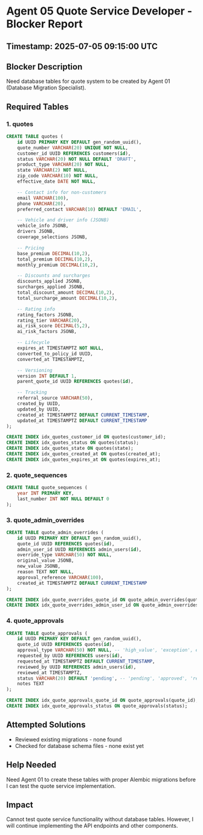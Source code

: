 # Agent 05 Quote Service Developer - Blocker Report

## Timestamp: 2025-07-05 09:15:00 UTC

## Blocker Description
Need database tables for quote system to be created by Agent 01 (Database Migration Specialist).

## Required Tables

### 1. quotes
```sql
CREATE TABLE quotes (
    id UUID PRIMARY KEY DEFAULT gen_random_uuid(),
    quote_number VARCHAR(20) UNIQUE NOT NULL,
    customer_id UUID REFERENCES customers(id),
    status VARCHAR(20) NOT NULL DEFAULT 'DRAFT',
    product_type VARCHAR(20) NOT NULL,
    state VARCHAR(2) NOT NULL,
    zip_code VARCHAR(10) NOT NULL,
    effective_date DATE NOT NULL,

    -- Contact info for non-customers
    email VARCHAR(100),
    phone VARCHAR(20),
    preferred_contact VARCHAR(10) DEFAULT 'EMAIL',

    -- Vehicle and driver info (JSONB)
    vehicle_info JSONB,
    drivers JSONB,
    coverage_selections JSONB,

    -- Pricing
    base_premium DECIMAL(10,2),
    total_premium DECIMAL(10,2),
    monthly_premium DECIMAL(10,2),

    -- Discounts and surcharges
    discounts_applied JSONB,
    surcharges_applied JSONB,
    total_discount_amount DECIMAL(10,2),
    total_surcharge_amount DECIMAL(10,2),

    -- Rating info
    rating_factors JSONB,
    rating_tier VARCHAR(20),
    ai_risk_score DECIMAL(5,2),
    ai_risk_factors JSONB,

    -- Lifecycle
    expires_at TIMESTAMPTZ NOT NULL,
    converted_to_policy_id UUID,
    converted_at TIMESTAMPTZ,

    -- Versioning
    version INT DEFAULT 1,
    parent_quote_id UUID REFERENCES quotes(id),

    -- Tracking
    referral_source VARCHAR(50),
    created_by UUID,
    updated_by UUID,
    created_at TIMESTAMPTZ DEFAULT CURRENT_TIMESTAMP,
    updated_at TIMESTAMPTZ DEFAULT CURRENT_TIMESTAMP
);

CREATE INDEX idx_quotes_customer_id ON quotes(customer_id);
CREATE INDEX idx_quotes_status ON quotes(status);
CREATE INDEX idx_quotes_state ON quotes(state);
CREATE INDEX idx_quotes_created_at ON quotes(created_at);
CREATE INDEX idx_quotes_expires_at ON quotes(expires_at);
```

### 2. quote_sequences
```sql
CREATE TABLE quote_sequences (
    year INT PRIMARY KEY,
    last_number INT NOT NULL DEFAULT 0
);
```

### 3. quote_admin_overrides
```sql
CREATE TABLE quote_admin_overrides (
    id UUID PRIMARY KEY DEFAULT gen_random_uuid(),
    quote_id UUID REFERENCES quotes(id),
    admin_user_id UUID REFERENCES admin_users(id),
    override_type VARCHAR(50) NOT NULL,
    original_value JSONB,
    new_value JSONB,
    reason TEXT NOT NULL,
    approval_reference VARCHAR(100),
    created_at TIMESTAMPTZ DEFAULT CURRENT_TIMESTAMP
);

CREATE INDEX idx_quote_overrides_quote_id ON quote_admin_overrides(quote_id);
CREATE INDEX idx_quote_overrides_admin_user_id ON quote_admin_overrides(admin_user_id);
```

### 4. quote_approvals
```sql
CREATE TABLE quote_approvals (
    id UUID PRIMARY KEY DEFAULT gen_random_uuid(),
    quote_id UUID REFERENCES quotes(id),
    approval_type VARCHAR(50) NOT NULL, -- 'high_value', 'exception', etc.
    requested_by UUID REFERENCES users(id),
    requested_at TIMESTAMPTZ DEFAULT CURRENT_TIMESTAMP,
    reviewed_by UUID REFERENCES admin_users(id),
    reviewed_at TIMESTAMPTZ,
    status VARCHAR(20) DEFAULT 'pending', -- 'pending', 'approved', 'rejected'
    notes TEXT
);

CREATE INDEX idx_quote_approvals_quote_id ON quote_approvals(quote_id);
CREATE INDEX idx_quote_approvals_status ON quote_approvals(status);
```

## Attempted Solutions
- Reviewed existing migrations - none found
- Checked for database schema files - none exist yet

## Help Needed
Need Agent 01 to create these tables with proper Alembic migrations before I can test the quote service implementation.

## Impact
Cannot test quote service functionality without database tables. However, I will continue implementing the API endpoints and other components.
